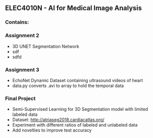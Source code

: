 ## ELEC4010N - AI for Medical Image Analysis

### Contains:
### Assignment 2
- 3D UNET Segmentation Network
- sdf
- sdfd  
### Assignment 3
- EchoNet Dynamic Dataset containing ultrasound videos of heart
- data.py converts .avi to array to hold the temporal data 
   
### Final Project 
- Semi-Supervised Learning for 3D Segmentation model with limited labeled data
- Dataset: http://atriaseg2018.cardiacatlas.org/
- Experiment with different ratios of labeled and unlabeled data 
- Add novelties to improve test accuracy
